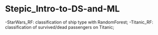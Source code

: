 # Stepic_Intro-to-DS-and-ML
-StarWars_RF: classification of ship type with RandomForest;
-Titanic_RF: classification of survived/dead passengers on Titanic;
